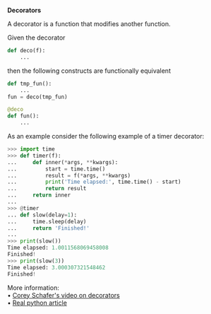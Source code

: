 **Decorators**

A decorator is a function that modifies another function.

Given the decorator
```py
def deco(f):
    ...
```
then the following constructs are functionally equivalent
```py
def tmp_fun():
    ...
fun = deco(tmp_fun)

@deco
def fun():
    ...
```

As an example consider the following example of a timer decorator:
```py
>>> import time
>>> def timer(f):
...     def inner(*args, **kwargs):
...         start = time.time()
...         result = f(*args, **kwargs)
...         print('Time elapsed:', time.time() - start)
...         return result
...     return inner
...
>>> @timer
... def slow(delay=1):
...     time.sleep(delay)
...     return 'Finished!'
...
>>> print(slow())
Time elapsed: 1.0011568069458008
Finished!
>>> print(slow(3))
Time elapsed: 3.000307321548462
Finished!
```

More information:  
• [Corey Schafer's video on decorators](https://youtu.be/FsAPt_9Bf3U)  
• [Real python article](https://realpython.com/primer-on-python-decorators/)  
